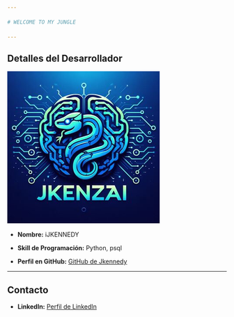 ```yaml
---

# WELCOME TO MY JUNGLE

---
```


## Detalles del Desarrollador

![](ilogo.jpeg)
- **Nombre:** iJKENNEDY
- **Skill de Programación:** Python, psql

 
- **Perfil en GitHub:** [GitHub de Jkennedy](https://github.com/ijkennedy)

---

## Contacto
 
- **LinkedIn:** [Perfil de LinkedIn](https://www.linkedin.com/in/ijkennedy) 

